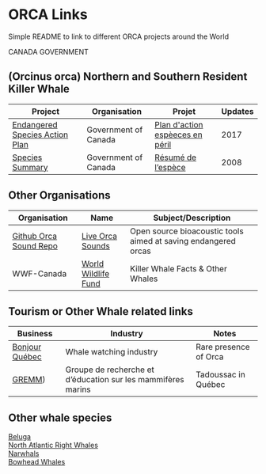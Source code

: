 # ORCA Links  
Simple README to link to different ORCA projects around the World  
  
CANADA GOVERNMENT  

## (Orcinus orca) Northern and Southern Resident Killer Whale   
    
|Project|Organisation|Projet|Updates|
|---|---|---|---|
|[Endangered Species Action Plan](https://species-registry.canada.ca/index-en.html#/documents/2944)|Government of Canada|[Plan d'action espèeces en péril](https://www.canada.ca/fr/environnement-changement-climatique/services/registre-public-especes-peril/plans-action/epaulards-residents-nord-sud.html)|2017|
|[Species Summary](https://species-registry.canada.ca/index-en.html#/species/699-5)|Government of Canada|[Résumé de l’espèce](https://registre-especes.canada.ca/index-fr.html#/especes/698-8)|2008|  
  
  
  ## Other Organisations
  |Organisation|Name|Subject/Description|
  |---|---|---|
  |[Github Orca Sound Repo](https://github.com/orcasound)|[Live Orca Sounds](https://live.orcasound.net/)|Open source bioacoustic tools aimed at saving endangered orcas|
  |WWF-Canada|[World Wildlife Fund](https://wwf.ca/species/southern-resident-killer-whales/?gclid=Cj0KCQiAz9ieBhCIARIsACB0oGLHemHc1SMrGs9JglS_b1FJrSudedCtpwWuM-VImzdaFl0zn1Y2pcAaAk2wEALw_wcB)|Killer Whale Facts & Other Whales|  

## Tourism or Other Whale related links  
|Business|Industry|Notes|
|---|---|---|
|[Bonjour Québec](https://viensvoirlesbaleines.com/en/)|Whale watching industry|Rare presence of Orca|
|[GREMM](https://gremm.org/))|Groupe de recherche et d’éducation sur les mammifères marins|Tadoussac in Québec|
      
## Other whale species
[Beluga](https://wwf.ca/species/beluga/)  
[North Atlantic Right Whales](https://wwf.ca/species/north-atlantic-right-whales/)  
[Narwhals](https://wwf.ca/species/narwhals/)  
[Bowhead Whales](https://wwf.ca/species/bowhead-whales/)  

